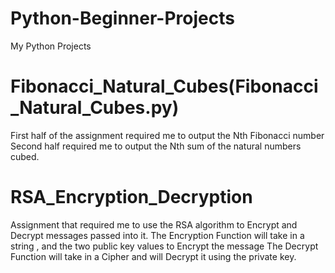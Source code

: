 # Python-Beginner-Projects
My Python Projects 
# Fibonacci_Natural_Cubes(Fibonacci_Natural_Cubes.py)
  First half of the assignment required me to output the Nth Fibonacci number
  Second half required me to output the Nth sum of the natural numbers cubed. 
  

# RSA_Encryption_Decryption
  Assignment that required me to use the RSA algorithm to Encrypt and Decrypt messages passed into it. 
    The Encryption Function will take in a string , and the two public key values to Encrypt the message
    The Decrypt Function will take in a Cipher and will Decrypt it using the private key. 
